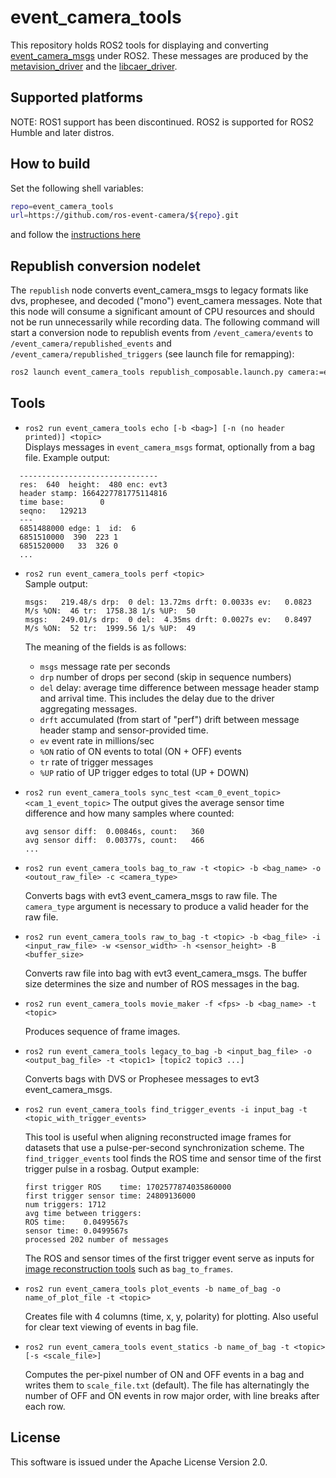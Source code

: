 # event_camera_tools

This repository holds ROS2 tools for displaying and converting
[event_camera_msgs](https://github.com/ros-event-camera/event_camera_msgs)
under ROS2. These messages are produced by the
[metavision_driver](https://github.com/ros-event-camera/metavision_driver) and
the [libcaer_driver](https://github.com/ros-event-camera/libcaer_driver).

## Supported platforms

NOTE: ROS1 support has been discontinued.
ROS2 is supported for ROS2 Humble and later distros.

## How to build

Set the following shell variables:
```bash
repo=event_camera_tools
url=https://github.com/ros-event-camera/${repo}.git
```
and follow the [instructions here](https://github.com/ros-misc-utilities/.github/blob/master/docs/build_ros_repository.md)

## Republish conversion nodelet

The ``republish`` node converts event_camera_msgs to legacy formats
like dvs, prophesee, and decoded ("mono") event_camera messages. Note
that this node will consume a significant amount of CPU
resources and should not be run unnecessarily while recording data.
The following command will start a conversion node to republish
events from ``/event_camera/events`` to
``/event_camera/republished_events`` and
``/event_camera/republished_triggers``
(see launch file for remapping):

```bash
ros2 launch event_camera_tools republish_composable.launch.py camera:=event_camera message_type:=event_packet
```

## Tools

- ``ros2 run event_camera_tools echo [-b <bag>] [-n (no header printed)] <topic>``  
  Displays messages in ``event_camera_msgs`` format, optionally from a bag file. Example output:

```text
  -------------------------------
  res:  640  height:  480 enc: evt3
  header stamp: 1664227781775114816
  time base:        0
  seqno:   129213
  ---
  6851488000 edge: 1  id:  6
  6851510000  390  223 1
  6851520000   33  326 0
  ...
```

- ``ros2 run event_camera_tools perf <topic>``  
  Sample output:

  ```text
  msgs:   219.48/s drp:  0 del: 13.72ms drft: 0.0033s ev:   0.0823 M/s %ON:  46 tr:  1758.38 1/s %UP:  50
  msgs:   249.01/s drp:  0 del:  4.35ms drft: 0.0027s ev:   0.8497 M/s %ON:  52 tr:  1999.56 1/s %UP:  49
   ```

  The meaning of the fields is as follows:
  - ``msgs`` message rate per seconds
  - ``drp`` number of drops per second (skip in sequence numbers)
  - ``del`` delay: average time difference between message header
     stamp and arrival time. This includes the delay due to the driver
     aggregating messages.
  - ``drft`` accumulated (from start of "perf") drift between message
     header stamp and sensor-provided time.
  - ``ev`` event rate in millions/sec
  - ``%ON`` ratio of ON events to total (ON + OFF) events
  - ``tr`` rate of trigger messages
  - ``%UP`` ratio of UP trigger edges to total (UP + DOWN)
- ``ros2 run event_camera_tools sync_test <cam_0_event_topic> <cam_1_event_topic>``
  The output gives the average sensor time difference and how many
  samples where counted:

  ```text
  avg sensor diff:  0.00846s, count:   360
  avg sensor diff:  0.00377s, count:   466
  ...
  ```

- ``ros2 run event_camera_tools bag_to_raw -t <topic> -b <bag_name> -o <outout_raw_file> -c <camera_type>``

  Converts bags with evt3 event_camera_msgs to raw file. The ``camera_type`` argument is necessary to produce a valid header for
  the raw file.
- ``ros2 run event_camera_tools raw_to_bag -t <topic> -b <bag_file> -i <input_raw_file> -w <sensor_width> -h <sensor_height> -B <buffer_size>``

  Converts raw file into bag with evt3 event_camera_msgs. The buffer
  size determines the size and number of ROS messages in the bag.
- ``ros2 run event_camera_tools movie_maker -f <fps> -b <bag_name> -t <topic>``

  Produces sequence of frame images.

- ``ros2 run event_camera_tools legacy_to_bag -b <input_bag_file> -o <output_bag_file> -t <topic1> [topic2 topic3 ...]``

  Converts bags with DVS or Prophesee messages to evt3 event_camera_msgs.

- ``ros2 run event_camera_tools find_trigger_events -i input_bag -t <topic_with_trigger_events>``

  This tool is useful when aligning reconstructed image frames for datasets that use a pulse-per-second synchronization scheme. The ``find_trigger_events`` tool finds the ROS time and sensor time of the first trigger pulse in a rosbag. Output example:

  ```text
  first trigger ROS    time: 1702577874035860000
  first trigger sensor time: 24809136000
  num triggers: 1712
  avg time between triggers:
  ROS time:    0.0499567s
  sensor time: 0.0499567s
  processed 202 number of messages
  ```

  The ROS and sensor times of the first trigger event serve as inputs for [image reconstruction tools](https://github.com/berndpfrommer/simple_image_recon) such as ``bag_to_frames``.

- ``ros2 run event_camera_tools plot_events -b name_of_bag -o name_of_plot_file -t <topic>``

  Creates file with 4 columns (time, x, y, polarity) for plotting. Also useful for clear text viewing of events in bag file.

- ``ros2 run event_camera_tools event_statics -b name_of_bag -t <topic> [-s <scale_file>]``

  Computes the per-pixel number of ON and OFF events in a bag and writes them to ``scale_file.txt`` (default). The file has alternatingly the number of OFF and ON
  events in row major order, with line breaks after each row.

## License

This software is issued under the Apache License Version 2.0.
